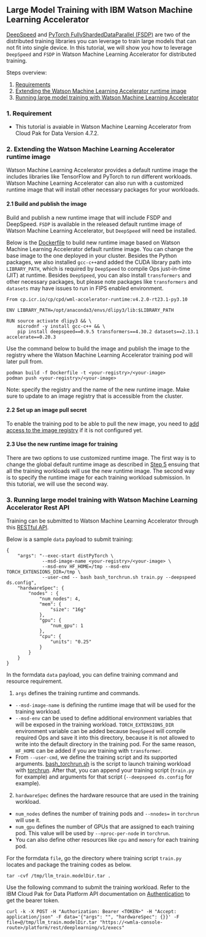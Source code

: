 
## Large Model Training with IBM Watson Machine Learning Accelerator

[DeepSpeed](https://www.deepspeed.ai/) and [PyTorch FullyShardedDataParallel (FSDP)](https://pytorch.org/blog/introducing-pytorch-fully-sharded-data-parallel-api/) are two of the distributed training libraries you can leverage to train large models that can not fit into single device. In this tutorial, we will show you how to leverage `DeepSpeed` and `FSDP` in Watson Machine Learning Accelerator for distributed training.

Steps overview:
1. [Requirements](#req)
2. [Extending the Watson Machine Learning Accelerator runtime image](#runtime)
3. [Running large model training with Watson Machine Learning Accelerator](#run)

### 1. Requirement <a name="req"></a>
- This tutorial is avaiable in Watson Machine Learning Accelerator from Cloud Pak for Data Version 4.7.2.

### 2. Extending the Watson Machine Learning Accelerator runtime image <a name="runtime"></a>
Watson Machine Learning Accelerator provides a default runtime image the includes libraries like TensorFlow and PyTorch to run different workloads. Watson Machine Learning Accelerator can also run with a customized runtime image that will install other necessary packages for your workloads.

#### 2.1 Build and publish the image

Build and publish a new runtime image that will include FSDP and DeepSpeed.
`FSDP` is available in the released default runtime image of Watson Machine Learning Accelerator, but `DeepSpeed` will need be installed.

Below is the [Dockerfile](./Dockfile) to build new runtime image based on Watson Machine Learning Accelerator default runtime image. You can change the base image to the one deployed in your cluster. Besides the Python packages, we also installed `gcc-c++`and added the CUDA library path into `LIBRARY_PATH`, which is required by `DeepSpeed` to compile Ops just-in-time (JIT) at runtime. Besides `DeepSpeed`, you can also install `transformers` and other necessary packages, but please note packages like `transformers` and `datasets` may have issues to run in FIPS enabled environment.

```
From cp.icr.io/cp/cpd/wml-accelerator-runtime:v4.2.0-rt23.1-py3.10

ENV LIBRARY_PATH=/opt/anaconda3/envs/dlipy3/lib:$LIBRARY_PATH

RUN source activate dlipy3 && \
    microdnf -y install gcc-c++ && \
    pip install deepspeed==0.9.5 transformers==4.30.2 datasets==2.13.1 accelerate==0.20.3
```

Use the command below to build the image and publish the image to the registry where the Watson Machine Learning Accelerator training pod will later pull from.
```
podman build -f Dockerfile -t <your-registry>/<your-image>
podman push <your-registry>/<your-image>
```
Note: specify the registry and the name of the new runtime image. Make sure to update to an image registry that is accessible from the cluster.

#### 2.2 Set up an image pull secret
To enable the training pod to be able to pull the new image, you need to [add access to the image registry](https://docs.openshift.com/container-platform/4.12/openshift_images/managing_images/using-image-pull-secrets.html) if it is not configured yet.

#### 2.3 Use the new runtime image for training
There are two options to use customized runtime image. The first way is to change the global default runtime image as described in [Step 5](https://www.ibm.com/docs/en/wmla/4.0?topic=configuration-create-custom-runtime) ensuing that all the training workloads will use the new runtime image. The second way is to specify the runtime image for each training workload submission. In this tutorial, we will use the second way.

### 3. Running large model training with Watson Machine Learning Accelerator Rest API <a name="run"></a>

Training can be submitted to Watson Machine Learning Accelerator through this [RESTful API](https://www.ibm.com/docs/en/wmla/4.0?topic=reference-deep-learning-rest-api#execsPost).

Below is a sample `data` payload to submit training:
```
{
    "args": "--exec-start distPyTorch \
             --msd-image-name <your-registry>/<your-image> \
             --msd-env HF_HOME=/tmp --msd-env TORCH_EXTENSIONS_DIR=/tmp \
             --user-cmd -- bash bash_torchrun.sh train.py --deepspeed ds.config",
    "hardwareSpec": {
        "nodes" : {
            "num_nodes": 4,
            "mem": {
                "size": "16g"
            },
            "gpu": {
                "num_gpu": 1
            },
            "cpu": {
                "units": "0.25"
            }
        }
    }
}
```

In the formdata `data` payload, you can define training command and resource requirement.
1. `args` defines the training runtime and commands.
- `--msd-image-name` is defining the runtime image that will be used for the training workload.
- `--msd-env` can be used to define additional environment variables that will be exposed in the training workload. `TORCH_EXTENSIONS_DIR` environment variable can be added because `DeepSpeed` will compile required Ops and save it into this directory, because it is not allowed to write into the default directory in the training pod. For the same reason, `HF_HOME` can be added if you are training with `transformer`.
- From `--user-cmd`, we define the training script and its supported arguments. [bash_torchrun.sh](./bash_torchrun.sh) is the script to launch training workload with [torchrun](https://pytorch.org/docs/stable/elastic/run.html). After that, you can append your training script (`train.py` for example) and arguments for that script (`--deepspeed ds.config` for example).

2. `hardwareSpec` defines the hardware resource that are used in the training workload.
- `num_nodes` defines the number of training pods and `--nnodes=` in `torchrun` will use it.
- `num_gpu` defines the number of GPUs that are assigned to each training pod. This value will be used by `--nproc-per-node` in `torchrun`.
- You can also define other resources like `cpu` and `memory` for each training pod.

For the formdata `file`, go the directory where training script `train.py` locates and package the training codes as below.
```
tar -cvf /tmp/llm_train.modelDir.tar .
```

Use the following command to submit the training workload. Refer to the IBM Cloud Pak for Data Platform API documentation on [Authentication](https://cloud.ibm.com/apidocs/cloud-pak-data/cloud-pak-data-4.7.0#using-authorization-bearer-token) to get the bearer token.

```
curl -k -X POST -H "Authorization: Bearer <TOKEN>" -H "Accept: application/json" -F data='{"args": "", "hardwareSpec": {}}' -F file=@/tmp/llm_train.modelDir.tar "https://<wmla-console-route>/platform/rest/deeplearning/v1/execs"
```
